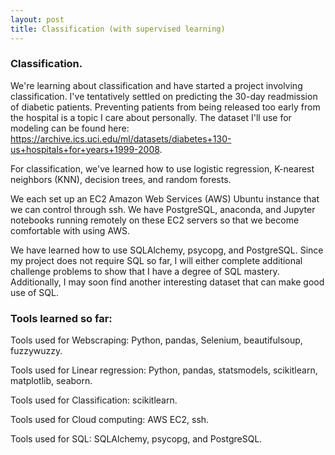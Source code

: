 ```yaml
---
layout: post
title: Classification (with supervised learning)
---
```


### Classification.

We're learning about classification and have started a project involving classification. I've tentatively settled on predicting the 30-day readmission of diabetic patients. Preventing patients from being released too early from the hospital is a topic I care about personally. The dataset I'll use for modeling can be found here: https://archive.ics.uci.edu/ml/datasets/diabetes+130-us+hospitals+for+years+1999-2008.

For classification, we've learned how to use logistic regression, K-nearest neighbors (KNN), decision trees, and random forests.

We each set up an EC2 Amazon Web Services (AWS) Ubuntu instance that we can control through ssh. We have PostgreSQL, anaconda, and Jupyter notebooks running remotely on these EC2 servers so that we become comfortable with using AWS.

We have learned how to use SQLAlchemy, psycopg, and PostgreSQL. Since my project does not require SQL so far, I will either complete additional challenge problems to show that I have a degree of SQL mastery. Additionally, I may soon find another interesting dataset that can make good use of SQL.


### Tools learned so far:

Tools used for Webscraping: Python, pandas, Selenium, beautifulsoup, fuzzywuzzy.

Tools used for Linear regression: Python, pandas, statsmodels, scikitlearn, matplotlib, seaborn.

Tools used for Classification: scikitlearn.

Tools used for Cloud computing: AWS EC2, ssh.

Tools used for SQL: SQLAlchemy, psycopg, and PostgreSQL.
